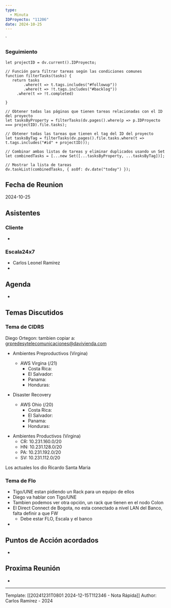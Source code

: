 ```yaml
---
type:
  - Minuta
IDProyecto: "11206"
date: 2024-10-25
---
```

`

### Seguimiento

```dataviewjs
let projectID = dv.current().IDProyecto;

// Función para filtrar tareas según las condiciones comunes
function filterTasks(tasks) {
   return tasks
        .where(t => t.tags.includes("#followup"))
        .where(t => !t.tags.includes("#backlog"))
     .where(t => !t.completed)
        
}

// Obtener todas las páginas que tienen tareas relacionadas con el ID del proyecto
let tasksByProperty = filterTasks(dv.pages().where(p => p.IDProyecto === projectID).file.tasks);

// Obtener todas las tareas que tienen el tag del ID del proyecto
let tasksByTag = filterTasks(dv.pages().file.tasks.where(t => t.tags.includes("#id" + projectID)));

// Combinar ambas listas de tareas y eliminar duplicados usando un Set
let combinedTasks = [...new Set([...tasksByProperty, ...tasksByTag])];

// Mostrar la lista de tareas
dv.taskList(combinedTasks, { asOf: dv.date("today") });
 ```
## Fecha de Reunion
2024-10-25

## Asistentes

### Cliente
* 
### Escala24x7
- Carlos Leonel Ramírez
-  

## Agenda
* 
## Temas Discutidos

### Tema de CIDRS

Diego Ortegon:
tambien copiar a: grpredesytelecomunicaciones@davivienda.com

* Ambientes Preproductivos (Virgina)
	* AWS Virgina (/21)
		* Costa Rica: 
		* El Salvador: 
		* Panama: 
		* Honduras: 
	
* Disaster Recovery
	* AWS Ohio (/20)
		* Costa Rica:
		* El Salvador:
		* Panama:
		* Honduras:

- Ambientes Productivos (Virgina)
	- CR: 10.231.160.0/20
	- HN: 10.231.128.0/20
	- PA: 10.231.192.0/20
	- SV: 10.231.112.0/20

Los actuales los dio Ricardo Santa Maria

### Tema de Flo
- Tigo/UNE estan pidiendo un Rack para un equipo de ellos
- Diego va hablar con Tigo/UNE
- Tambien podemos ver otra opción, un rack que tienen en el nodo Colon
- El Direct Connect de Bogota, no esta conectado a nivel LAN del Banco, falta definir a que FW
	- Debe estar FLO, Escala y el banco
- 


## Puntos de Acción acordados
- 

## Proxima Reunión
*   

---
Template: [[20241231T0801 2024-12-15T112346 - Nota Rápida]]
Author: Carlos Ramírez - 2024
